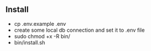 ## Install

- cp .env.example .env
- create some local db connection and set it to .env file
- sudo chmod +x -R bin/
- bin/install.sh
